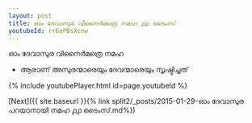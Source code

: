 ```yaml
---
layout: post
title: ഓം ദേവാസുര വിനൈർമത്രെ നമഹ ൧൧ ടൈംസ്
youtubeId: rr6oPBsXcnw
---
```

 
 
 ഓം ദേവാസുര വിനൈർമത്രെ നമഹ 
 
 -  ആരാണ് അസുരന്മാരെയും ദേവന്മാരെയും സൃഷ്ടിച്ചത് 
 
  
 
  
 
 
 
 
 
 


{% include youtubePlayer.html id=page.youtubeId %}
 
[Next]({{ site.baseurl }}{% link  split2/_posts/2015-01-29-ഓം ദേവാസുര പറയാനായി നമഹ ൧൧ ടൈംസ്.md%})
 
